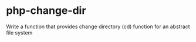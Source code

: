 # php-change-dir
Write a function that provides change directory (cd) function for an abstract file system
